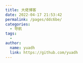 ```yaml
---
title: 大佬博客
date: 2022-04-17 21:53:42
permalink: /pages/ddc6be/
categories:
  - 导航
tags:
  - 
author: 
  name: yuadh
  link: https://github.com/yuadh
---
```

